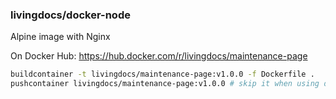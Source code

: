 ### livingdocs/docker-node

Alpine image with Nginx

On Docker Hub: https://hub.docker.com/r/livingdocs/maintenance-page

```sh
buildcontainer -t livingdocs/maintenance-page:v1.0.0 -f Dockerfile .
pushcontainer livingdocs/maintenance-page:v1.0.0 # skip it when using docker
```
